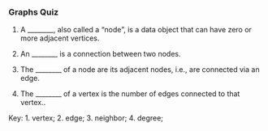 ### Graphs Quiz

1. A \_\_\_\_\_\_\_\_, also called a “node”, is a data object that can have zero or more adjacent vertices.

2. An \_\_\_\_\_\_\_\_ is a connection between two nodes.

3. The \_\_\_\_\_\_\_\_ of a node are its adjacent nodes, i.e., are connected via an edge.

4. The \_\_\_\_\_\_\_\_ of a vertex is the number of edges connected to that vertex..

Key: 1. vertex; 2. edge; 3. neighbor; 4. degree;
